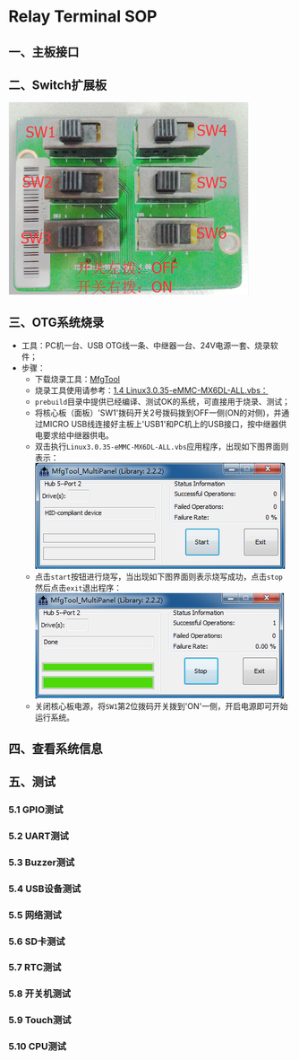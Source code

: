 # Relay Terminal SOP

## 一、主板接口

## 二、Switch扩展板

![switch.png](image/switch.png)

## 三、OTG系统烧录
* 工具：PC机一台、USB OTG线一条、中继器一台、24V电源一套、烧录软件；
* 步骤：
  * 下载烧录工具：[MfgTool](https://github.com/ZengjfOS/MfgToolA51)
  * 烧录工具使用请参考：[1.4 Linux3.0.35-eMMC-MX6DL-ALL.vbs：](https://github.com/ZengjfOS/MfgToolA51#14-linux3035-emmc-mx6dl-allvbs)
  * `prebuild`目录中提供已经编译、测试OK的系统，可直接用于烧录、测试；
  * 将核心板（面板）'SW1'拨码开关2号拨码拨到OFF一侧(ON的对侧)，并通过MICRO USB线连接好主板上'USB1'和PC机上的USB接口，按中继器供电要求给中继器供电。
  * 双击执行`Linux3.0.35-eMMC-MX6DL-ALL.vbs`应用程序，出现如下图界面则表示：  
    ![preburning.png](image/preburning.png)
  * 点击`start`按钮进行烧写，当出现如下图界面则表示烧写成功，点击`stop`然后点击`exit`退出程序：  
    ![burningdown.png](image/burningdown.png)
  * 关闭核心板电源，将`SW1`第2位拨码开关拨到'ON'一侧，开启电源即可开始运行系统。

## 四、查看系统信息

## 五、测试

### 5.1 GPIO测试

### 5.2 UART测试

### 5.3 Buzzer测试

### 5.4 USB设备测试

### 5.5 网络测试

### 5.6 SD卡测试

### 5.7 RTC测试

### 5.8 开关机测试

### 5.9 Touch测试

### 5.10 CPU测试

